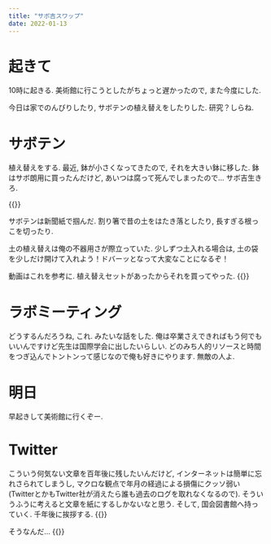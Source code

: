 ```yaml
---
title: "サボ吉スワップ"
date: 2022-01-13
---
```


# 起きて
10時に起きる. 美術館に行こうとしたがちょっと遅かったので, また今度にした.

今日は家でのんびりしたり, サボテンの植え替えをしたりした. 研究？しらね.

# サボテン
植え替えをする. 最近, 鉢が小さくなってきたので, それを大きい鉢に移した. 鉢はサボ朗用に買ったんだけど, あいつは腐って死んでしまったので... サボ吉生きろ.

{{<tweet user="dango_bot" id="1481533428256604160">}}

サボテンは新聞紙で掴んだ. 割り箸で昔の土をはたき落としたり, 長すぎる根っこを切ったり.

土の植え替えは俺の不器用さが際立っていた. 少しずつ土入れる場合は, 土の袋を少しだけ開けて入れよう！ドバーッとなって大変なことになるぞ！

動画はこれを参考に. 植え替えセットがあったからそれを買ってやった.
{{<youtube EL5LAoFrZNA>}}

# ラボミーティング
どうするんだろうね, これ. みたいな話をした. 俺は卒業さえできればもう何でもいいんですけど先生は国際学会に出したいらしい. どのみち人的リソースと時間をつぎ込んでトントンって感じなので俺も好きにやります. 無敵の人よ.

# 明日
早起きして美術館に行くぞー.

# Twitter
こういう何気ない文章を百年後に残したいんだけど, インターネットは簡単に忘れさられてしまうし, マクロな観点で年月の経過による損傷にクッソ弱い(TwitterとかもTwitter社が消えたら誰も過去のログを取れなくなるので). そういうふうに考えると文章を紙にするしかないなと思う. そして, 国会図書館へ持っていく. 千年後に挨拶する.
{{<tweet user="dango_bot" id="1481231342310682627">}}

そうなんだ...
{{<tweet user="dango_bot" id="1481532721134546946">}}